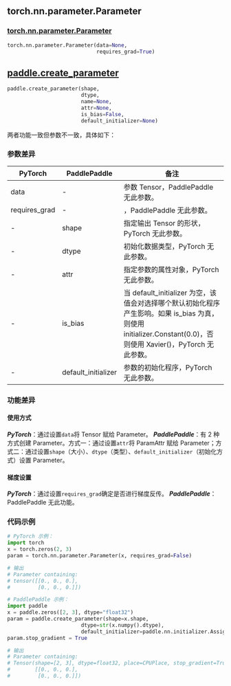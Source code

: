 ## torch.nn.parameter.Parameter
### [torch.nn.parameter.Parameter](https://pytorch.org/docs/stable/generated/torch.nn.parameter.Parameter.html?highlight=torch%20nn%20parameter#torch.nn.parameter.Parameter)

```python
torch.nn.parameter.Parameter(data=None,
                             requires_grad=True)
```

## [paddle.create_parameter](https://github.com/PaddlePaddle/Paddle/blob/release/2.1/python/paddle/fluid/layers/tensor.py#L77)

```python
paddle.create_parameter(shape,
                        dtype,
                        name=None,
                        attr=None,
                        is_bias=False,
                        default_initializer=None)
```

两者功能一致但参数不一致，具体如下：
### 参数差异
| PyTorch       | PaddlePaddle | 备注                                                   |
| ------------- | ------------ | ------------------------------------------------------ |
| data          | -            | 参数 Tensor，PaddlePaddle 无此参数。  |
| requires_grad | -            | ，PaddlePaddle 无此参数。  |
| -             | shape        | 指定输出 Tensor 的形状，PyTorch 无此参数。  |
| -             | dtype        | 初始化数据类型，PyTorch 无此参数。  |
| -             | attr         | 指定参数的属性对象，PyTorch 无此参数。  |
| -             | is_bias      | 当 default_initializer 为空，该值会对选择哪个默认初始化程序产生影响。如果 is_bias 为真，则使用 initializer.Constant(0.0)，否则使用 Xavier()，PyTorch 无此参数。  |
| -             | default_initializer | 参数的初始化程序，PyTorch 无此参数。  |

### 功能差异

#### 使用方式
***PyTorch***：通过设置`data`将 Tensor 赋给 Parameter。
***PaddlePaddle***：有 2 种方式创建 Parameter。方式一：通过设置`attr`将 ParamAttr 赋给 Parameter；方式二：通过设置`shape`（大小）、`dtype`（类型）、`default_initializer`（初始化方式）设置 Parameter。

#### 梯度设置
***PyTorch***：通过设置`requires_grad`确定是否进行梯度反传。
***PaddlePaddle***：PaddlePaddle 无此功能。


### 代码示例
``` python
# PyTorch 示例：
import torch
x = torch.zeros(2, 3)
param = torch.nn.parameter.Parameter(x, requires_grad=False)

# 输出
# Parameter containing:
# tensor([[0., 0., 0.],
#         [0., 0., 0.]])
```

``` python
# PaddlePaddle 示例：
import paddle
x = paddle.zeros([2, 3], dtype="float32")
param = paddle.create_parameter(shape=x.shape,
                        dtype=str(x.numpy().dtype),
                        default_initializer=paddle.nn.initializer.Assign(x))
param.stop_gradient = True

# 输出
# Parameter containing:
# Tensor(shape=[2, 3], dtype=float32, place=CPUPlace, stop_gradient=True,
#        [[0., 0., 0.],
#         [0., 0., 0.]])
```
